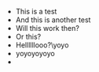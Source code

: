 - This is a test
- And this is another test
- Will this work then?
- Or this?
- Hellllllooo?\yoyo
- yoyoyoyoyo
-